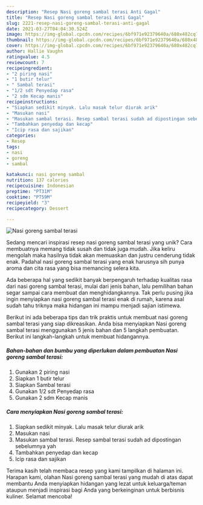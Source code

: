 ```yaml
---
description: "Resep Nasi goreng sambal terasi Anti Gagal"
title: "Resep Nasi goreng sambal terasi Anti Gagal"
slug: 2221-resep-nasi-goreng-sambal-terasi-anti-gagal
date: 2021-03-27T04:04:30.524Z
image: https://img-global.cpcdn.com/recipes/6bf971e92379640a/680x482cq70/nasi-goreng-sambal-terasi-foto-resep-utama.jpg
thumbnail: https://img-global.cpcdn.com/recipes/6bf971e92379640a/680x482cq70/nasi-goreng-sambal-terasi-foto-resep-utama.jpg
cover: https://img-global.cpcdn.com/recipes/6bf971e92379640a/680x482cq70/nasi-goreng-sambal-terasi-foto-resep-utama.jpg
author: Hallie Vaughn
ratingvalue: 4.5
reviewcount: 7
recipeingredient:
- "2 piring nasi"
- "1 butir telur"
- " Sambal terasi"
- "1/2 sdt Penyedap rasa"
- "2 sdm Kecap manis"
recipeinstructions:
- "Siapkan sedikit minyak. Lalu masak telur diurak arik"
- "Masukan nasi"
- "Masukan sambal terasi. Resep sambal terasi sudah ad dipostingan sebelumnya yah"
- "Tambahkan penyedap dan kecap"
- "Icip rasa dan sajikan"
categories:
- Resep
tags:
- nasi
- goreng
- sambal

katakunci: nasi goreng sambal 
nutrition: 137 calories
recipecuisine: Indonesian
preptime: "PT31M"
cooktime: "PT59M"
recipeyield: "3"
recipecategory: Dessert

---
```



![Nasi goreng sambal terasi](https://img-global.cpcdn.com/recipes/6bf971e92379640a/680x482cq70/nasi-goreng-sambal-terasi-foto-resep-utama.jpg)

Sedang mencari inspirasi resep nasi goreng sambal terasi yang unik? Cara membuatnya memang tidak susah dan tidak juga mudah. Jika keliru mengolah maka hasilnya tidak akan memuaskan dan justru cenderung tidak enak. Padahal nasi goreng sambal terasi yang enak harusnya sih punya aroma dan cita rasa yang bisa memancing selera kita.



Ada beberapa hal yang sedikit banyak berpengaruh terhadap kualitas rasa dari nasi goreng sambal terasi, mulai dari jenis bahan, lalu pemilihan bahan segar sampai cara membuat dan menghidangkannya. Tak perlu pusing jika ingin menyiapkan nasi goreng sambal terasi enak di rumah, karena asal sudah tahu triknya maka hidangan ini mampu menjadi sajian istimewa.


Berikut ini ada beberapa tips dan trik praktis untuk membuat nasi goreng sambal terasi yang siap dikreasikan. Anda bisa menyiapkan Nasi goreng sambal terasi menggunakan 5 jenis bahan dan 5 langkah pembuatan. Berikut ini langkah-langkah untuk membuat hidangannya.

<!--inarticleads1-->

##### Bahan-bahan dan bumbu yang diperlukan dalam pembuatan Nasi goreng sambal terasi:

1. Gunakan 2 piring nasi
1. Siapkan 1 butir telur
1. Siapkan  Sambal terasi
1. Gunakan 1/2 sdt Penyedap rasa
1. Gunakan 2 sdm Kecap manis




<!--inarticleads2-->

##### Cara menyiapkan Nasi goreng sambal terasi:

1. Siapkan sedikit minyak. Lalu masak telur diurak arik
1. Masukan nasi
1. Masukan sambal terasi. Resep sambal terasi sudah ad dipostingan sebelumnya yah
1. Tambahkan penyedap dan kecap
1. Icip rasa dan sajikan




Terima kasih telah membaca resep yang kami tampilkan di halaman ini. Harapan kami, olahan Nasi goreng sambal terasi yang mudah di atas dapat membantu Anda menyiapkan hidangan yang lezat untuk keluarga/teman ataupun menjadi inspirasi bagi Anda yang berkeinginan untuk berbisnis kuliner. Selamat mencoba!
